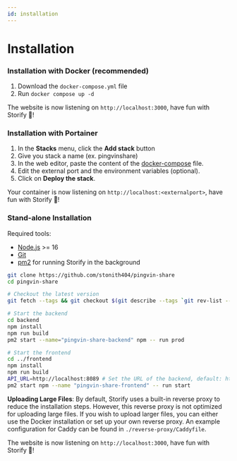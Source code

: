 ```yaml
---
id: installation
---
```


# Installation

### Installation with Docker (recommended)

1. Download the `docker-compose.yml` file
2. Run `docker compose up -d`

The website is now listening on `http://localhost:3000`, have fun with Storify 🐧!

### Installation with Portainer

1. In the **Stacks** menu, click the **Add stack** button
2. Give you stack a name (ex. pingvinshare)
3. In the web editor, paste the content of the [docker-compose](https://github.com/stonith404/pingvin-share/blob/main/docker-compose.yml) file.
4. Edit the external port and the environment variables (optional).
5. Click on **Deploy the stack**.

Your container is now listening on `http://localhost:<externalport>`, have fun with Storify 🐧!

### Stand-alone Installation

Required tools:

- [Node.js](https://nodejs.org/en/download/) >= 16
- [Git](https://git-scm.com/downloads)
- [pm2](https://pm2.keymetrics.io/) for running Storify in the background

```bash
git clone https://github.com/stonith404/pingvin-share
cd pingvin-share

# Checkout the latest version
git fetch --tags && git checkout $(git describe --tags `git rev-list --tags --max-count=1`)

# Start the backend
cd backend
npm install
npm run build
pm2 start --name="pingvin-share-backend" npm -- run prod

# Start the frontend
cd ../frontend
npm install
npm run build
API_URL=http://localhost:8089 # Set the URL of the backend, default: http://localhost:8089
pm2 start npm --name "pingvin-share-frontend" -- run start
```

**Uploading Large Files**: By default, Storify uses a built-in reverse proxy to reduce the installation steps. However, this reverse proxy is not optimized for uploading large files. If you wish to upload larger files, you can either use the Docker installation or set up your own reverse proxy. An example configuration for Caddy can be found in `./reverse-proxy/Caddyfile`.

The website is now listening on `http://localhost:3000`, have fun with Storify 🐧!
